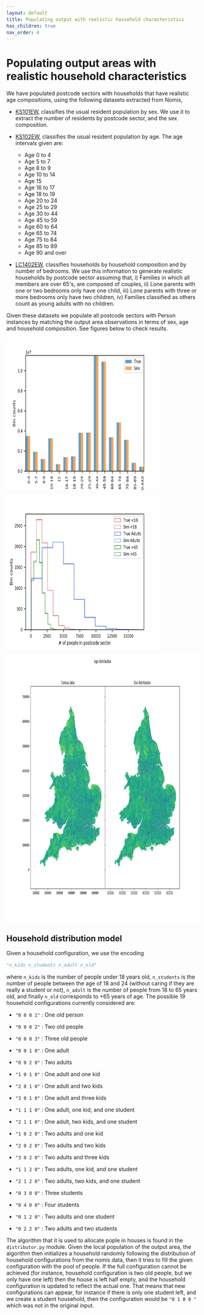 ```yaml
---
layout: default
title: Populating output with realistic household characteristics
has_children: true
nav_order: 4
---
```


Populating output areas with realistic household characteristics
========
We have populated postcode sectors with households that have realistic age compositions, using the following datasets extracted from Nomis,
- [KS101EW](https://www.nomisweb.co.uk/census/2011/ks101ew), classifies the usual resident population by sex. We use it to extract the number of residents by postcode sector, and the sex composition.
- [KS102EW](https://www.nomisweb.co.uk/census/2011/ks102ew), classifies the usual resident population by age. The age intervals given are:

    + Age 0 to 4

    - Age 5 to 7
    - Age 8 to 9
    - Age 10 to 14
    - Age 15
    - Age 16 to 17
    - Age 18 to 19
    - Age 20 to 24
    - Age 25 to 29
    - Age 30 to 44
    - Age 45 to 59
    - Age 60 to 64
    - Age 65 to 74
    - Age 75 to 84
    - Age 85 to 89
    - Age 90 and over

- [LC1402EW](https://www.nomisweb.co.uk/census/2011/lc1402ew), classifies households by household composition and by number of bedrooms. We use this information to generate realistic households by postcode sector assuming that, i) Families in which all members are over 65's, are composed of couples, ii) Lone parents with one or two bedrooms only have one child, iii) Lone parents with three or more bedrooms only have two children, iv) Families classified as others count as young adults with no children.

Given these datasets we populate all postcode sectors with Person instances by matching the output area observations in terms of sex, age and household composition. See figures below to check results.

<img src="images/overall_ages.png" alt="Kitten"
	title="Total number of residents in given age range" width="400" height="400" align="middle" />

<img src="images/ages_postcodes.png" alt="Kitten"
	title="Distribution of residents per postcode sector per age category" width="400" height="400" align="middle" />

<img src="images/age_dist.png" alt="Kitten"
	title="England and Wales age distribution per postcode. Comparison between census data and distribution after people allocation." width="700" height="700" align="middle" />

## Household distribution model

Given a household configuration, we use the encoding

```python
"n_kids n_students n_adult n_old"
```

where ``n_kids`` is the number of people under 18 years old, ``n_students`` is the number of people between the age of 18 and 24 (without caring if they are really a student or not), ``n_adult`` is the number of people from 18 to 65 years old, and finally ``n_old`` corresponds to +65 years of age. The possible 19 household configurations currently considered are:

- ``"0 0 0 1"`` : One old person

- ``"0 0 0 2"`` : Two old people

- ``"0 0 0 3"`` : Three old people

- ``"0 0 1 0"`` : One adult

- ``"0 0 2 0"`` : Two adults

- ``"1 0 1 0"`` : One adult and one kid

- ``"2 0 1 0"`` : One adult and two kids

- ``"3 0 1 0"`` : One adult and three kids

- ``"1 1 1 0"`` : One adult, one kid, and one student

- ``"2 1 1 0"`` : One adult, two kids, and one student

- ``"1 0 2 0"`` : Two adults and one kid

- ``"2 0 2 0"`` :  Two adults and two kids

- ``"3 0 2 0"`` :  Two adults and three kids

- ``"1 1 2 0"`` : Two adults, one kid, and one student

- ``"2 1 2 0"`` : Two adults, two kids, and one student

- ``"0 3 0 0"`` : Three students

- ``"0 4 0 0"`` : Four students

- ``"0 1 2 0"`` : Two adults and one student

- ``"0 2 2 0"`` : Two adults and two students

  

The algorithm that it is used to allocate pople in houses is found in the ``distributor.py`` module. Given the local population of the output area, the algorithm then initializes a household randomly following the distribution of household configurations from the nomis data, then it tries to fill the given configuration with the pool of people. If the full configuration cannot be achieved (for instance, household configuration is two old people, but we only have one left) then the house is left half empty, and the household configuration is updated to reflect the actual one. That means that new configurations can appear, for instance if there is only one student left, and we create a student household, then the configuration would be ``"0 1 0 0 "`` which was not in the original input.